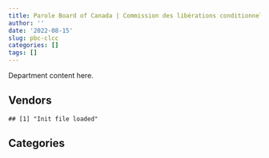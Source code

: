 ```yaml
---
title: Parole Board of Canada | Commission des libérations conditionnelles du Canada
author: ''
date: '2022-08-15'
slug: pbc-clcc
categories: []
tags: []
---
```


<script src="/rmarkdown-libs/htmlwidgets/htmlwidgets.js"></script>
<link href="/rmarkdown-libs/datatables-css/datatables-crosstalk.css" rel="stylesheet" />
<script src="/rmarkdown-libs/datatables-binding/datatables.js"></script>
<script src="/rmarkdown-libs/jquery/jquery-3.6.0.min.js"></script>
<link href="/rmarkdown-libs/dt-core-bootstrap/css/dataTables.bootstrap.min.css" rel="stylesheet" />
<link href="/rmarkdown-libs/dt-core-bootstrap/css/dataTables.bootstrap.extra.css" rel="stylesheet" />
<script src="/rmarkdown-libs/dt-core-bootstrap/js/jquery.dataTables.min.js"></script>
<script src="/rmarkdown-libs/dt-core-bootstrap/js/dataTables.bootstrap.min.js"></script>
<link href="/rmarkdown-libs/crosstalk/css/crosstalk.min.css" rel="stylesheet" />
<script src="/rmarkdown-libs/crosstalk/js/crosstalk.min.js"></script>
<script src="/rmarkdown-libs/htmlwidgets/htmlwidgets.js"></script>
<link href="/rmarkdown-libs/datatables-css/datatables-crosstalk.css" rel="stylesheet" />
<script src="/rmarkdown-libs/datatables-binding/datatables.js"></script>
<script src="/rmarkdown-libs/jquery/jquery-3.6.0.min.js"></script>
<link href="/rmarkdown-libs/dt-core-bootstrap/css/dataTables.bootstrap.min.css" rel="stylesheet" />
<link href="/rmarkdown-libs/dt-core-bootstrap/css/dataTables.bootstrap.extra.css" rel="stylesheet" />
<script src="/rmarkdown-libs/dt-core-bootstrap/js/jquery.dataTables.min.js"></script>
<script src="/rmarkdown-libs/dt-core-bootstrap/js/dataTables.bootstrap.min.js"></script>
<link href="/rmarkdown-libs/crosstalk/css/crosstalk.min.css" rel="stylesheet" />
<script src="/rmarkdown-libs/crosstalk/js/crosstalk.min.js"></script>

Department content here.

## Vendors

    ## [1] "Init file loaded"

<div id="htmlwidget-1" style="width:100%;height:auto;" class="datatables html-widget"></div>
<script type="application/json" data-for="htmlwidget-1">{"x":{"style":"bootstrap","filter":"none","vertical":false,"data":[["<a href=\"/vendors/advanced_business_interiors/\">ADVANCED BUSINESS INTERIORS<\/a>","<a href=\"/vendors/altis_human_resources/\">ALTIS HUMAN RESOURCES<\/a>","<a href=\"/vendors/ari_financial_services/\">ARI FINANCIAL SERVICES<\/a>","<a href=\"/vendors/asokan_business_interiors/\">ASOKAN BUSINESS INTERIORS<\/a>","<a href=\"/vendors/avi_spl_canada/\">AVI SPL CANADA<\/a>","<a href=\"/vendors/bell_canada/\">BELL CANADA<\/a>","<a href=\"/vendors/canada_post/\">CANADA POST<\/a>","<a href=\"/vendors/canadian_corps_of_commissionaires/\">CANADIAN CORPS OF COMMISSIONAIRES<\/a>","<a href=\"/vendors/canon/\">CANON<\/a>","<a href=\"/vendors/charron_human_resources/\">CHARRON HUMAN RESOURCES<\/a>","<a href=\"/vendors/dynabook_canada/\">DYNABOOK CANADA<\/a>","<a href=\"/vendors/federal_express_canada/\">FEDERAL EXPRESS CANADA<\/a>","<a href=\"/vendors/fmc_professionals/\">FMC PROFESSIONALS<\/a>","<a href=\"/vendors/ford_motor_company/\">FORD MOTOR COMPANY<\/a>","<a href=\"/vendors/global_upholstery/\">GLOBAL UPHOLSTERY<\/a>","<a href=\"/vendors/goss_gilroy/\">GOSS GILROY<\/a>","<a href=\"/vendors/grand_toy/\">GRAND TOY<\/a>","<a href=\"/vendors/graybridge_international_consulting/\">GRAYBRIDGE INTERNATIONAL CONSULTING<\/a>","<a href=\"/vendors/haworth/\">HAWORTH<\/a>","<a href=\"/vendors/iron_mountain/\">IRON MOUNTAIN<\/a>","<a href=\"/vendors/language_research_development_group/\">LANGUAGE RESEARCH DEVELOPMENT GROUP<\/a>","<a href=\"/vendors/lumina_it/\">LUMINA IT<\/a>","<a href=\"/vendors/nisha_techonologies/\">NISHA TECHONOLOGIES<\/a>","<a href=\"/vendors/nissan_canada/\">NISSAN CANADA<\/a>","<a href=\"/vendors/pitney_bowes/\">PITNEY BOWES<\/a>","<a href=\"/vendors/r_e_gilmore_investments/\">R E GILMORE INVESTMENTS<\/a>","<a href=\"/vendors/sasktel/\">SASKTEL<\/a>","<a href=\"/vendors/sharp_electronics/\">SHARP ELECTRONICS<\/a>","<a href=\"/vendors/subaru_canada/\">SUBARU CANADA<\/a>","<a href=\"/vendors/telecom_computer_services/\">TELECOM COMPUTER SERVICES<\/a>","<a href=\"/vendors/telus_canada/\">TELUS CANADA<\/a>","<a href=\"/vendors/toshiba_canada/\">TOSHIBA CANADA<\/a>","<a href=\"/vendors/totem_offisource/\">TOTEM OFFISOURCE<\/a>","<a href=\"/vendors/tyco_integrated_fire_security/\">TYCO INTEGRATED FIRE SECURITY<\/a>","<a href=\"/vendors/west_wind_aviation/\">WEST WIND AVIATION<\/a>","<a href=\"/vendors/xerox/\">XEROX<\/a>"],["$ 24,997.86",null,null,null,null,"$ 32,321.10",null,null,"$ 26,289.77",null,null,null,null,null,null,null,"$ 12,743.83",null,null,"$ 58,520.29",null,null,null,null,null,"$ 10,032.14",null,"$  4,546.30","$ 60,118.13",null,null,null,null,null,"$ 42,777.00","$ 63,948.49"],["$ 24,553.48",null,null,"$ 56,515.37","$ 37,160.03","$  8,358.90",null,"$149,327.60","$ 13,001.08",null,null,null,null,null,"$ 23,263.88","$ 67,290.60","$ 21,581.26",null,"$ 19,604.32","$ 52,945.86",null,"$ 18,362.50",null,"$ 27,507.03",null,null,null,"$  2,665.50",null,null,null,"$ 15,682.96",null,null,null,"$ 58,600.20"],["$ 50,262.40",null,"$ 30,366.00","$ 24,408.68",null,"$ 24,943.82","$ 39,596.56","$167,844.10",null,"$    210.51","$105,994.00",null,"$ 20,622.50","$128,305.80",null,null,null,"$  5,453.81",null,"$ 38,091.06",null,"$ 18,362.50","$148,584.69",null,null,null,null,null,null,null,null,null,"$ 23,036.69",null,"$ 75,600.00","$ 80,650.22"],[null,"$ 23,052.00","$ 16,191.00",null,null,"$262,013.92","$ 14,271.90","$171,044.01",null,"$ 17,682.99","$167,658.10","$  3,148.27","$ 36,442.50","$ 94,884.30",null,null,null,"$ 20,629.62",null,"$ 43,551.16","$ 10,169.50",null,null,null,"$  4,933.74",null,"$ 31,500.00",null,null,"$234,475.45","$ 76,020.00",null,null,"$ 10,652.96","$ 15,750.00","$ 36,731.52"]],"container":"<table class=\"table table-striped table-hover row-border order-column display\">\n  <thead>\n    <tr>\n      <th>Vendor<\/th>\n      <th>2017-2018<\/th>\n      <th>2018-2019<\/th>\n      <th>2019-2020<\/th>\n      <th>2020-2021<\/th>\n    <\/tr>\n  <\/thead>\n<\/table>","options":{"order":[[4,"desc"]],"pageLength":10,"autoWidth":true,"columnDefs":[],"orderClasses":false}},"evals":[],"jsHooks":[]}</script>

## Categories

<div id="htmlwidget-2" style="width:100%;height:auto;" class="datatables html-widget"></div>
<script type="application/json" data-for="htmlwidget-2">{"x":{"style":"bootstrap","filter":"none","vertical":false,"data":[["<a href=\"/categories/1_facilities_and_construction/\">1_facilities_and_construction<\/a>","<a href=\"/categories/10_office_management/\">10_office_management<\/a>","<a href=\"/categories/2_professional_services/\">2_professional_services<\/a>","<a href=\"/categories/3_information_technology/\">3_information_technology<\/a>","<a href=\"/categories/5_transportation_and_logistics/\">5_transportation_and_logistics<\/a>","<a href=\"/categories/6_industrial_products_and_services/\">6_industrial_products_and_services<\/a>","<a href=\"/categories/7_travel/\">7_travel<\/a>","<a href=\"/categories/8_security_and_protection/\">8_security_and_protection<\/a>","<a href=\"/categories/9_human_capital/\">9_human_capital<\/a>"],[null,"$        NA","$352,820.29","$ 94,938.14","$ 73,645.53","$ 36,602.96","$ 80,027.49",null,"$115,198.00"],["$ 20,342.40","$        NA","$570,154.86","$166,918.55","$ 27,507.03",null,"$  1,498.28","$149,327.60","$ 46,309.42"],["$ 10,761.56","$540,198.43","$333,865.54","$415,174.82","$210,020.36",null,"$ 80,585.17","$167,844.10","$170,747.92"],["$ 25,245.55","$294,247.03","$357,833.70","$850,017.32","$147,408.85","$ 55,852.96","$ 24,958.46","$171,416.04","$ 48,643.69"]],"container":"<table class=\"table table-striped table-hover row-border order-column display\">\n  <thead>\n    <tr>\n      <th>Category<\/th>\n      <th>2017-2018<\/th>\n      <th>2018-2019<\/th>\n      <th>2019-2020<\/th>\n      <th>2020-2021<\/th>\n    <\/tr>\n  <\/thead>\n<\/table>","options":{"order":[[4,"desc"]],"pageLength":20,"autoWidth":true,"columnDefs":[],"orderClasses":false,"lengthMenu":[10,20,25,50,100]}},"evals":[],"jsHooks":[]}</script>
